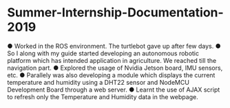 # Summer-Internship-Documentation-2019

● Worked in the ROS environment. The turtlebot gave up after few days.
● So I along with my guide started developing an autonomous robotic platform which has intended application in agriculture. We reached till the navigation part. 
● Explored the usage of Nvidia Jetson board, IMU sensors, etc.
● Parallely was also developing a module which displays the current temperature and humidity using a DHT22 sensor and NodeMCU Development Board through a web server.
● Learnt the use of AJAX script to refresh only the Temperature and Humidity data in the webpage.
